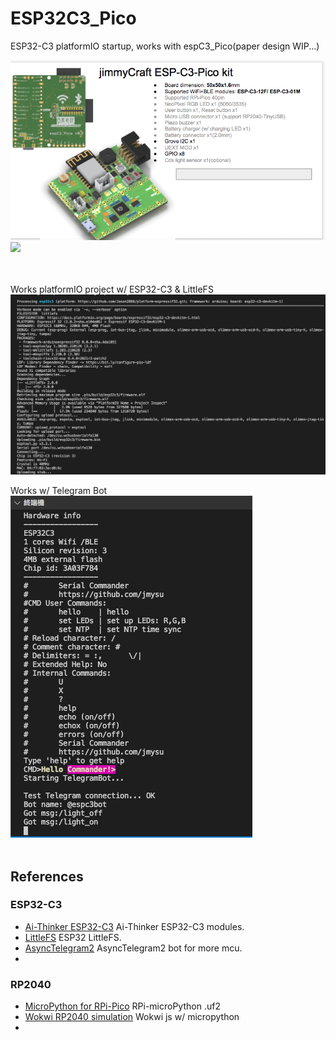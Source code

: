 # ESP32C3_Pico
 
 ESP32-C3 platformIO startup, works with espC3_Pico(paper design WIP...) <br>

<img src= "pic/espC3picoKit.png" width=600><img src= "pic/espC3pico_0318.gif" width=400>
<br>
<br>
<br>

Works platformIO project w/ ESP32-C3 & LittleFS<br>
<img src= "pic/ESP32C3.png">
<br> 

Works w/ Telegram Bot<br>
<img src= "pic/espC3cmdBot.png"><br>
<br>

## References

### ESP32-C3  
 
- [Ai-Thinker ESP32-C3](https://docs.ai-thinker.com/en/esp32c3) Ai-Thinker ESP32-C3 modules. <br>
- [LittleFS](https://github.com/lorol/LITTLEFS) ESP32 LittleFS. <br>
- [AsyncTelegram2](https://github.com/cotestatnt/AsyncTelegram2)  AsyncTelegram2 bot for more mcu. <br>
-  <br>


### RP2040  

- [MicroPython for RPi-Pico](https://micropython.org/download/rp2-pico/) RPi-microPython .uf2
- [Wokwi RP2040 simulation](https://wokwi.com/projects/300504213470839309) Wokwi js w/ micropython
- <br>
